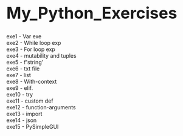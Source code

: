<h1 style="font-size:300%;"> My_Python_Exercises </h1>
exe1 - Var exe <br>
exe2 - While loop exp <br>
exe3 - For loop exp <br>
exe4 - mutability and tuples <br>
exe5 - f'string' <br>
exe6 - txt file <br>
exe7 - list <br>
exe8 - With-context <br>
exe9 - elif. <br>
exe10 - try <br>
exe11 - custom def <br>
exe12 - function-arguments <br>
exe13 - import <br>
exe14 - json <br>
exe15 - PySimpleGUI <br>
